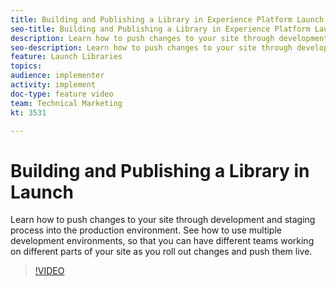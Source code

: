 ```yaml
---
title: Building and Publishing a Library in Experience Platform Launch
seo-title: Building and Publishing a Library in Experience Platform Launch
description: Learn how to push changes to your site through development and staging process into the production environment.  See how to use multiple development environments, so that you can have different teams working on different parts of your site as you roll out changes and push them live.
seo-description: Learn how to push changes to your site through development and staging process into the production environment.  See how to use multiple development environments, so that you can have different teams working on different parts of your site as you roll out changes and push them live. Experience Platform Launch
feature: Launch Libraries
topics: 
audience: implementer
activity: implement
doc-type: feature video
team: Technical Marketing
kt: 3531

---
```


# Building and Publishing a Library in Launch

Learn how to push changes to your site through development and staging process into the production environment.  See how to use multiple development environments, so that you can have different teams working on different parts of your site as you roll out changes and push them live.

>[!VIDEO](https://video.tv.adobe.com/v/28731/?quality=12)
